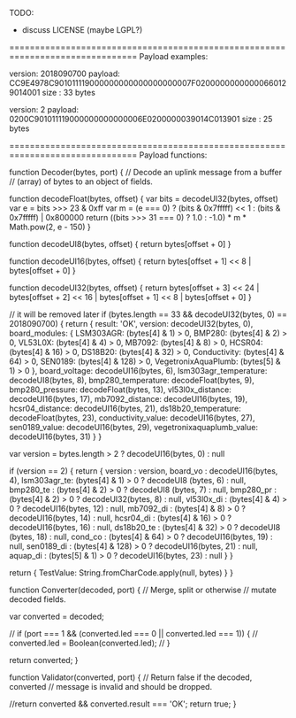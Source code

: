 TODO:

- discuss LICENSE (maybe LGPL?)


===============================================================================
Payload examples:

version: 2018090700
payload: CC9E4978C901011119000000000000000000007F02000000000000660129014001
size   : 33 bytes

version: 2
payload: 0200C901011119000000000000006E0200000039014C013901
size   : 25 bytes


===============================================================================
Payload functions:

function Decoder(bytes, port) {
  // Decode an uplink message from a buffer
  // (array) of bytes to an object of fields.

  function decodeFloat(bytes, offset) {
    var bits = decodeUI32(bytes, offset)
    var e = bits >>> 23 & 0xff
    var m = (e === 0) ? (bits & 0x7fffff) << 1 : (bits & 0x7fffff) | 0x800000
    return ((bits >>> 31 === 0) ? 1.0 : -1.0) * m * Math.pow(2, e - 150)
  }

  function decodeUI8(bytes, offset) {
    return bytes[offset + 0]
  }

  function decodeUI16(bytes, offset) {
    return bytes[offset + 1] << 8 | bytes[offset + 0]
  }

  function decodeUI32(bytes, offset) {
    return bytes[offset + 3] << 24 | bytes[offset + 2] << 16 | bytes[offset + 1] << 8 | bytes[offset + 0]
  }

  // it will be removed later
  if (bytes.length == 33 && decodeUI32(bytes, 0) == 2018090700) {
    return {
      result: 'OK',
      version: decodeUI32(bytes, 0),
      board_modules: {
        LSM303AGR: (bytes[4] & 1) > 0,
        BMP280: (bytes[4] & 2) > 0,
        VL53L0X: (bytes[4] & 4) > 0,
        MB7092: (bytes[4] & 8) > 0,
        HCSR04: (bytes[4] & 16) > 0,
        DS18B20: (bytes[4] & 32) > 0,
        Conductivity: (bytes[4] & 64) > 0,
        SEN0189: (bytes[4] & 128) > 0,
        VegetronixAquaPlumb: (bytes[5] & 1) > 0
      },
      board_voltage: decodeUI16(bytes, 6),
      lsm303agr_temperature: decodeUI8(bytes, 8),
      bmp280_temperature: decodeFloat(bytes, 9),
      bmp280_pressure: decodeFloat(bytes, 13),
      vl53l0x_distance: decodeUI16(bytes, 17),
      mb7092_distance: decodeUI16(bytes, 19),
      hcsr04_distance: decodeUI16(bytes, 21),
      ds18b20_temperature: decodeFloat(bytes, 23),
      conductivity_value: decodeUI16(bytes, 27),
      sen0189_value: decodeUI16(bytes, 29),
      vegetronixaquaplumb_value: decodeUI16(bytes, 31)
    }
  }

  var version = bytes.length > 2 ? decodeUI16(bytes, 0) : null

  if (version == 2) {
    return {
      version     : version,
      board_vo    : decodeUI16(bytes, 4),
      lsm303agr_te: (bytes[4] &   1) > 0 ? decodeUI8 (bytes,  6) : null,
      bmp280_te   : (bytes[4] &   2) > 0 ? decodeUI8 (bytes,  7) : null,
      bmp280_pr   : (bytes[4] &   2) > 0 ? decodeUI32(bytes,  8) : null,
      vl53l0x_di  : (bytes[4] &   4) > 0 ? decodeUI16(bytes, 12) : null,
      mb7092_di   : (bytes[4] &   8) > 0 ? decodeUI16(bytes, 14) : null,
      hcsr04_di   : (bytes[4] &  16) > 0 ? decodeUI16(bytes, 16) : null,
      ds18b20_te  : (bytes[4] &  32) > 0 ? decodeUI8 (bytes, 18) : null,
      cond_co     : (bytes[4] &  64) > 0 ? decodeUI16(bytes, 19) : null,
      sen0189_di  : (bytes[4] & 128) > 0 ? decodeUI16(bytes, 21) : null,
      aquap_di    : (bytes[5] &   1) > 0 ? decodeUI16(bytes, 23) : null
    }
  }

  return {
    TestValue: String.fromCharCode.apply(null, bytes)
  }
}

function Converter(decoded, port) {
  // Merge, split or otherwise
  // mutate decoded fields.

  var converted = decoded;

  // if (port === 1 && (converted.led === 0 || converted.led === 1)) {
  //   converted.led = Boolean(converted.led);
  // }

  return converted;
}

function Validator(converted, port) {
  // Return false if the decoded, converted
  // message is invalid and should be dropped.

  //return converted && converted.result === 'OK';
  return true;
}
